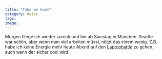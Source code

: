 ```yaml
---
title: "Take me home"
category: Reise
tags: 
image: 
---
```


Morgen fliege ich wieder zurück und bin ab Samstag in München. Seattle war schön, aber wenn man viel arbeiten müsst, nützt das einem wenig. Z.B. habe ich keine Energie mehr heute Abend auf den [Laptopbattle](http://www.myspace.com/laptopbattles) zu gehen, auch wenn der sicher cool wird.